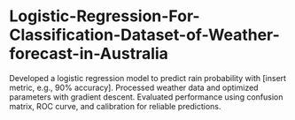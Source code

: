 # Logistic-Regression-For-Classification-Dataset-of-Weather-forecast-in-Australia
Developed a logistic regression model to predict rain probability with [insert metric, e.g., 90% accuracy]. Processed weather data and optimized parameters with gradient descent. Evaluated performance using confusion matrix, ROC curve, and calibration for reliable predictions.
